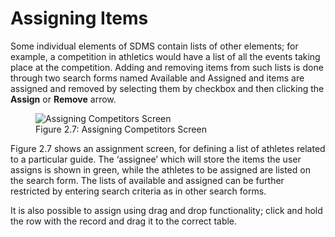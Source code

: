 # Assigning Items

Some individual elements of SDMS contain lists of other elements; for example, a competition in athletics would have a list of all the events taking place at the competition. Adding and removing items from such lists is done through two search forms named Available and Assigned and items are assigned and removed by selecting them by checkbox and then clicking the **Assign** or **Remove** arrow.

<!-- TODO: Assigning Items Screenshot -->
<figure>
    <img class="screenshot" src="src" alt="Assigning Competitors Screen">
    <figcaption>Figure 2.7: Assigning Competitors Screen</figcaption>
</figure>

Figure 2.7 shows an assignment screen, for defining a list of athletes related to a particular guide. The ‘assignee’ which will store the items the user assigns is shown in green, while the athletes to be assigned are listed on the search form. The lists of available and assigned can be further restricted by entering search criteria as in other search forms.

It is also possible to assign using drag and drop functionality; click and hold the row with the record and drag it to the correct table.
